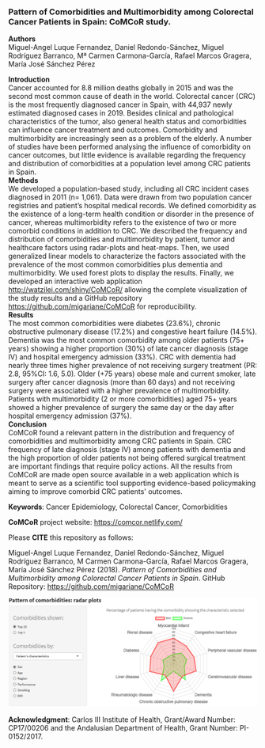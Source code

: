 ### Pattern of Comorbidities and Multimorbidity among Colorectal Cancer Patients in Spain: CoMCoR study.  

**Authors**  
Miguel-Angel Luque Fernandez, Daniel Redondo-Sánchez, Miguel Rodríguez Barranco, Mª Carmen Carmona-García, Rafael Marcos Gragera, María José Sánchez Pérez

**Introduction**    
Cancer accounted for 8.8 million deaths globally in 2015 and was the second most common cause of death in the world. Colorectal cancer (CRC) is the most frequently diagnosed cancer in Spain, with 44,937 newly estimated diagnosed cases in 2019. Besides clinical and pathological characteristics of the tumor, also general health status and comorbidities can influence cancer treatment and outcomes. Comorbidity and multimorbidity are increasingly seen as a problem of the elderly. A number of studies have been performed analysing the influence of comorbidity on cancer outcomes, but little evidence is available regarding the frequency and distribution of comorbidities at a population level among CRC patients in Spain.  
**Methods**      
We developed a population-based study, including all CRC incident cases diagnosed in 2011 (n= 1,061). Data were drawn from two population cancer registries and patient’s hospital medical records. We defined comorbidity as the existence of a long-term health condition or disorder in the presence of cancer, whereas multimorbidity refers to the existence of two or more comorbid conditions in addition to CRC. We described the frequency and distribution of comorbidities and multimorbidity by patient, tumor and healthcare factors using radar-plots and heat-maps. Then, we used generalized linear models to characterize the factors associated with the prevalence of the most common comorbidities plus dementia and multimorbidity. We used forest plots to display the results. Finally, we developed an interactive web application http://watzilei.com/shiny/CoMCoR/ allowing the complete visualization of the study results and a GitHub repository https://github.com/migariane/CoMCoR for reproducibility.      
**Results**  
The most common comorbidities were diabetes (23.6%), chronic obstructive pulmonary disease (17.2%) and congestive heart failure (14.5%). Dementia was the most common comorbidity among older patients (75+ years) showing a higher proportion (30%) of late cancer diagnosis (stage IV) and hospital emergency admission (33%). CRC with dementia had nearly three times higher prevalence of not receiving surgery treatment (PR: 2.8, 95%CI: 1.6, 5.0). Older (+75 years) obese male and current smoker, late surgery after cancer diagnosis (more than 60 days) and not receiving surgery were associated with a higher prevalence of multimorbidity. Patients with multimorbidity (2 or more comorbidities) aged 75+ years showed a higher prevalence of surgery the same day or the day after hospital emergency admission (37%).     
**Conclusion**  
CoMCoR found a relevant pattern in the distribution and frequency of comorbidities and multimorbidity among CRC patients in Spain. CRC frequency of late diagnosis (stage IV) among patients with dementia and the high proportion of older patients not being offered surgical treatment are important findings that require policy actions. All the results from CoMCoR are made open source available in a web application which is meant to serve as a scientific tool supporting evidence-based policymaking aiming to improve comorbid CRC patients' outcomes.   
 
**Keywords**: Cancer Epidemiology, Colorectal Cancer, Comorbidities    

**CoMCoR** project website: https://comcor.netlify.com/  

Please **CITE** this repository as follows:     

Miguel-Angel Luque Fernandez, Daniel Redondo-Sánchez, Miguel Rodríguez Barranco, M Carmen Carmona-García, Rafael Marcos Gragera, María José Sánchez Pérez  (2018). *Pattern of Comorbidities and Multimorbidity among Colorectal Cancer Patients in Spain*. GitHub Repository: https://github.com/migariane/CoMCoR 

![CoMCoR Radar Plot. MA Luque-Fernandez](https://raw.githubusercontent.com/migariane/CoMCoR/master/Figure.png)  
 
**Acknowledgment**: Carlos III Institute of Health, Grant/Award Number: CP17/00206 and the Andalusian Department of Health, Grant Number: PI-0152/2017. 